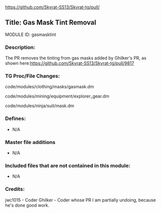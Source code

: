 https://github.com/Skyrat-SS13/Skyrat-tg/pull/<!--PR Number-->

## Title: Gas Mask Tint Removal

MODULE ID: gasmasktint
### Description:

The PR removes the tinting from gas masks added by Ghilker's PR, as shown here:https://github.com/Skyrat-SS13/Skyrat-tg/pull/9817
### TG Proc/File Changes:

code/modules/clothing/masks/gasmask.dm

code/modules/mining/equipment/explorer_gear.dm

code/modules/ninja/suit/mask.dm
<!-- If you had to edit, or append to any core procs in the process of making this PR, list them here. APPEND: Also, please include any files that you've changed. .DM files that is. -->

### Defines:

- N/A
<!-- If you needed to add any defines, mention the files you added those defines in -->

### Master file additions

- N/A
<!-- Any master file changes you've made to existing master files or if you've added a new master file. Please mark either as #NEW or #CHANGE -->

### Included files that are not contained in this module:

- N/A
<!-- Likewise, be it a non-modular file or a modular one that's not contained within the folder belonging to this specific module, it should be mentioned here -->

### Credits:
jwc1015 - Coder
Ghilker - Coder whose PR I am partially undoing, because he's done good work.
<!-- Here go the credits to you, dear coder, and in case of collaborative work or ports, credits to the original source of the code -->
